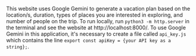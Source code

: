 This website uses Google Gemini to generate a vacation plan based on the location/s, duration, types of places you are interested in exploring, and number of people on the trip.
To run locally, run `python3 -m http.server` in the terminal and see the website at http://localhost:8000/. To use Google Gemini in this application, it's necessary to create a file called `api_key.js` which contains the line `export const apiKey = {your API key as a string};`.
